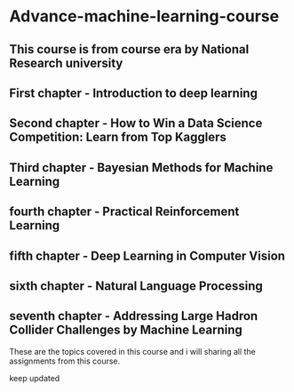 # Advance-machine-learning-course

## This course is from course era by National Research university

## First chapter - Introduction to deep learning 

## Second chapter - How to Win a Data Science Competition: Learn from Top Kagglers

## Third chapter - Bayesian Methods for Machine Learning

## fourth chapter - Practical Reinforcement Learning

## fifth chapter - Deep Learning in Computer Vision

## sixth chapter - Natural Language Processing

## seventh chapter - Addressing Large Hadron Collider Challenges by Machine Learning

These are the topics covered in this course and i will sharing all the assignments from this course.
 
keep updated
